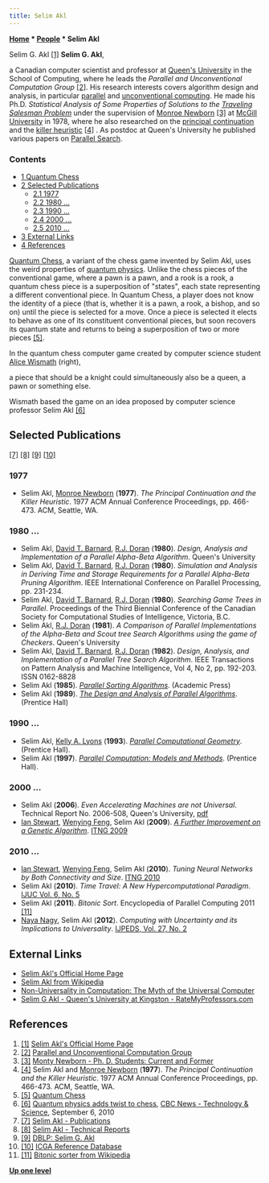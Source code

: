 ```yaml
---
title: Selim Akl
---
```

**[Home](Home "Home") \* [People](People "People") \* Selim Akl**



 [](http://research.cs.queensu.ca/home/akl/) Selim G. Akl <a id="cite-note-1" href="#cite-ref-1">[1]</a> 
**Selim G. Akl**,  

a Canadian computer scientist and professor at [Queen's University](https://en.wikipedia.org/wiki/Queen%27s_University) in the School of Computing, where he leads the *Parallel and Unconventional Computation Group* <a id="cite-note-2" href="#cite-ref-2">[2]</a>. His research interests covers algorithm design and analysis, in particular [parallel](https://en.wikipedia.org/wiki/Parallel_computing) and [unconventional computing](https://en.wikipedia.org/wiki/Unconventional_computing). He made his Ph.D. *Statistical Analysis of Some Properties of Solutions to the [Traveling Salesman Problem](https://en.wikipedia.org/wiki/Travelling_salesman_problem)* under the supervision of [Monroe Newborn](Monroe_Newborn "Monroe Newborn") <a id="cite-note-3" href="#cite-ref-3">[3]</a> at [McGill University](McGill_University "McGill University") in 1978, where he also researched on the [principal continuation](Principal_Variation "Principal Variation") and the [killer heuristic](Killer_Heuristic "Killer Heuristic") <a id="cite-note-4" href="#cite-ref-4">[4]</a> . As postdoc at Queen's University he published various papers on [Parallel Search](Parallel_Search "Parallel Search"). 



### Contents


* [1 Quantum Chess](#quantum-chess)
* [2 Selected Publications](#selected-publications)
	+ [2.1 1977](#1977)
	+ [2.2 1980 ...](#1980-...)
	+ [2.3 1990 ...](#1990-...)
	+ [2.4 2000 ...](#2000-...)
	+ [2.5 2010 ...](#2010-...)
* [3 External Links](#external-links)
* [4 References](#references)






[Quantum Chess](index.php?title=Quantum_Chess&action=edit&redlink=1 "Quantum Chess (page does not exist)"), a variant of the chess game invented by Selim Akl, uses the weird properties of [quantum physics](https://en.wikipedia.org/wiki/Quantum_mechanics). Unlike the chess pieces of the conventional game, where a pawn is a pawn, and a rook is a rook, a quantum chess piece is a superposition of "states", each state representing a different conventional piece. In Quantum Chess, a player does not know the identity of a piece (that is, whether it is a pawn, a rook, a bishop, and so on) until the piece is selected for a move. Once a piece is selected it elects to behave as one of its constituent conventional pieces, but soon recovers its quantum state and returns to being a superposition of two or more pieces <a id="cite-note-5" href="#cite-ref-5">[5]</a>.



 [](http://www.cbc.ca/technology/story/2010/09/02/quantum-chess-akl.html) 
In the quantum chess computer game created by computer science student [Alice Wismath](index.php?title=Alice_Wismath&action=edit&redlink=1 "Alice Wismath (page does not exist)") (right),   

a piece that should be a knight could simultaneously also be a queen, a pawn or something else.   

Wismath based the game on an idea proposed by computer science professor Selim Akl <a id="cite-note-6" href="#cite-ref-6">[6]</a>



## Selected Publications


<a id="cite-note-7" href="#cite-ref-7">[7]</a> <a id="cite-note-8" href="#cite-ref-8">[8]</a> <a id="cite-note-9" href="#cite-ref-9">[9]</a> <a id="cite-note-10" href="#cite-ref-10">[10]</a>



### 1977


* Selim Akl, [Monroe Newborn](Monroe_Newborn "Monroe Newborn") (**1977**). *The Principal Continuation and the Killer Heuristic*. 1977 ACM Annual Conference Proceedings, pp. 466-473. ACM, Seattle, WA.


### 1980 ...


* Selim Akl, [David T. Barnard](http://umanitoba.ca/admin/president/bio.html), [R.J. Doran](http://research.cs.queensu.ca/TechReports/authorsD.html#Doran,%20R.J.) (**1980**). *Design, Analysis and Implementation of a Parallel Alpha-Beta Algorithm*. Queen's University
* Selim Akl, [David T. Barnard](http://umanitoba.ca/admin/president/bio.html), [R.J. Doran](http://research.cs.queensu.ca/TechReports/authorsD.html#Doran,%20R.J.) (**1980**). *Simulation and Analysis in Deriving Time and Storage Requirements for a Parallel Alpha-Beta Pruning Algorithm*. IEEE International Conference on Parallel Processing, pp. 231-234.
* Selim Akl, [David T. Barnard](http://umanitoba.ca/admin/president/bio.html), [R.J. Doran](http://research.cs.queensu.ca/TechReports/authorsD.html#Doran,%20R.J.) (**1980**). *Searching Game Trees in Parallel*. Proceedings of the Third Biennial Conference of the Canadian Society for Computational Studies of Intelligence, Victoria, B.C.
* Selim Akl, [R.J. Doran](http://research.cs.queensu.ca/TechReports/authorsD.html#Doran,%20R.J.) (**1981**). *A Comparison of Parallel Implementations of the Alpha-Beta and Scout tree Search Algorithms using the game of Checkers*. Queen's University
* Selim Akl, [David T. Barnard](http://umanitoba.ca/admin/president/bio.html), [R.J. Doran](http://research.cs.queensu.ca/TechReports/authorsD.html#Doran,%20R.J.) (**1982**). *Design, Analysis, and Implementation of a Parallel Tree Search Algorithm*. IEEE Transactions on Pattern Analysis and Machine Intelligence, Vol 4, No 2, pp. 192-203. ISSN 0162-8828
* Selim Akl (**1985**). *[Parallel Sorting Algorithms](http://portal.acm.org/citation.cfm?id=533017&dl=GUIDE,)*. (Academic Press)
* Selim Akl (**1989**). *[The Design and Analysis of Parallel Algorithms](http://portal.acm.org/citation.cfm?id=63471)*. (Prentice Hall)


### 1990 ...


* Selim Akl, [Kelly A. Lyons](http://individual.utoronto.ca/klyons/) (**1993**). *[Parallel Computational Geometry](http://portal.acm.org/citation.cfm?id=162256&dl=ACM&coll=GUIDE)*. (Prentice Hall).
* Selim Akl (**1997**). *[Parallel Computation: Models and Methods](http://fano.ics.uci.edu/cites/Document/Parallel-Computation-Models-+-Methods.html)*. (Prentice Hall).


### 2000 ...


* Selim Akl (**2006**). *Even Accelerating Machines are not Universal*. Technical Report No. 2006-508, Queen's University, [pdf](http://research.cs.queensu.ca/home/akl/techreports/even.pdf)
* [Ian Stewart](http://www.informatik.uni-trier.de/~ley/db/indices/a-tree/s/Stewart:Ian.html), [Wenying Feng](http://people.trentu.ca/wfeng/), Selim Akl (**2009**). *[A Further Improvement on a Genetic Algorithm](http://www.computer.org/portal/web/csdl/doi/10.1109/ITNG.2009.240)*. [ITNG 2009](http://www.informatik.uni-trier.de/~ley/db/conf/itng/itng2009.html#StewartFA09)


### 2010 ...


* [Ian Stewart](http://www.informatik.uni-trier.de/~ley/db/indices/a-tree/s/Stewart:Ian.html), [Wenying Feng](http://people.trentu.ca/wfeng/), Selim Akl (**2010**). *Tuning Neural Networks by Both Connectivity and Size*. [ITNG 2010](http://www.informatik.uni-trier.de/~ley/db/conf/itng/itng2010.html#StewartFA10)
* Selim Akl (**2010**). *Time Travel: A New Hypercomputational Paradigm*. [IJUC Vol. 6, No. 5](http://www.informatik.uni-trier.de/~ley/db/journals/ijuc/ijuc6.html#Akl10)
* Selim Akl (**2011**). *Bitonic Sort*. Encyclopedia of Parallel Computing 2011 <a id="cite-note-11" href="#cite-ref-11">[11]</a>
* [Naya Nagy](http://research.cs.queensu.ca/TechReports/authorsN.html), Selim Akl (**2012**). *Computing with Uncertainty and its Implications to Universality*. [IJPEDS, Vol. 27, No. 2](http://www.informatik.uni-trier.de/~ley/db/journals/paapp/paapp27.html#NagyA12)


## External Links


* [Selim Akl's Official Home Page](http://research.cs.queensu.ca/home/akl/)
* [Selim Akl from Wikipedia](https://en.wikipedia.org/wiki/Selim_Akl)
* [Non-Universality in Computation: The Myth of the Universal Computer](http://research.cs.queensu.ca/Parallel//projects.html)
* [Selim G Akl - Queen's University at Kingston - RateMyProfessors.com](http://www.ratemyprofessors.com/ShowRatings.jsp?tid=29852)


## References


1. <a id="cite-ref-1" href="#cite-note-1">[1]</a> [Selim Akl's Official Home Page](http://research.cs.queensu.ca/home/akl/)
2. <a id="cite-ref-2" href="#cite-note-2">[2]</a> [Parallel and Unconventional Computation Group](http://research.cs.queensu.ca/Parallel//index.html)
3. <a id="cite-ref-3" href="#cite-note-3">[3]</a> [Monty Newborn - Ph. D. Students: Current and Former](http://www.cs.mcgill.ca/%7Enewborn/)
4. <a id="cite-ref-4" href="#cite-note-4">[4]</a> Selim Akl and [Monroe Newborn](Monroe_Newborn "Monroe Newborn") (**1977**). *The Principal Continuation and the Killer Heuristic*. 1977 ACM Annual Conference Proceedings, pp. 466-473. ACM, Seattle, WA.
5. <a id="cite-ref-5" href="#cite-note-5">[5]</a> [Quantum Chess](http://research.cs.queensu.ca/Parallel/QuantumChess/QuantumChess.html)
6. <a id="cite-ref-6" href="#cite-note-6">[6]</a> [Quantum physics adds twist to chess](http://www.cbc.ca/technology/story/2010/09/02/quantum-chess-akl.html), [CBC News - Technology & Science](http://www.cbc.ca/technology/), September 6, 2010
7. <a id="cite-ref-7" href="#cite-note-7">[7]</a> [Selim Akl - Publications](http://research.cs.queensu.ca/Parallel/publications.html#Publications)
8. <a id="cite-ref-8" href="#cite-note-8">[8]</a> [Selim Akl - Technical Reports](http://research.cs.queensu.ca/Parallel//technical.html#Technical)
9. <a id="cite-ref-9" href="#cite-note-9">[9]</a> [DBLP: Selim G. Akl](http://www.informatik.uni-trier.de/~ley/db/indices/a-tree/a/Akl:Selim_G=.html)
10. <a id="cite-ref-10" href="#cite-note-10">[10]</a> [ICGA Reference Database](ICGA_Journal#RefDB "ICGA Journal")
11. <a id="cite-ref-11" href="#cite-note-11">[11]</a> [Bitonic sorter from Wikipedia](https://en.wikipedia.org/wiki/Bitonic_sorter)

**[Up one level](People "People")**







 
